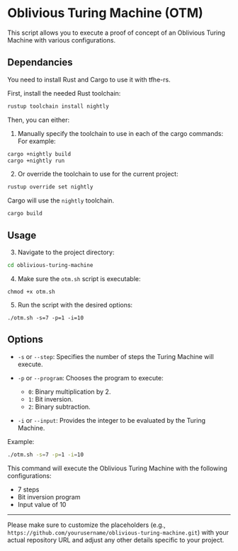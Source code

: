 # Oblivious Turing Machine (OTM)

This script allows you to execute a proof of concept of an Oblivious Turing Machine with various configurations.

## Dependancies 

You need to install Rust and Cargo to use it with tfhe-rs.

First, install the needed Rust toolchain:
```bash
rustup toolchain install nightly
```

Then, you can either:

1. Manually specify the toolchain to use in each of the cargo commands:
For example:
```bash
cargo +nightly build
cargo +nightly run
```
2. Or override the toolchain to use for the current project:
```bash
rustup override set nightly
```

Cargo will use the `nightly` toolchain.
```
cargo build
```

## Usage 

3. Navigate to the project directory:

```bash
cd oblivious-turing-machine
```

4. Make sure the `otm.sh` script is executable:

```
chmod +x otm.sh
```

5. Run the script with the desired options:

```
./otm.sh -s=7 -p=1 -i=10
```

## Options

- `-s` or `--step`: Specifies the number of steps the Turing Machine will execute.

- `-p` or `--program`: Chooses the program to execute:
    - `0`: Binary multiplication by 2.
    - `1`: Bit inversion.
    - `2`: Binary subtraction.

- `-i` or `--input`: Provides the integer to be evaluated by the Turing Machine.

Example:

```bash
./otm.sh -s=7 -p=1 -i=10
```

This command will execute the Oblivious Turing Machine with the following configurations:
- 7 steps
- Bit inversion program
- Input value of 10

---

Please make sure to customize the placeholders (e.g., `https://github.com/yourusername/oblivious-turing-machine.git`) with your actual repository URL and adjust any other details specific to your project.